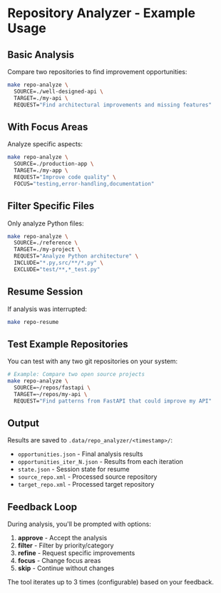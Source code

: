 # Repository Analyzer - Example Usage

## Basic Analysis

Compare two repositories to find improvement opportunities:

```bash
make repo-analyze \
  SOURCE=./well-designed-api \
  TARGET=./my-api \
  REQUEST="Find architectural improvements and missing features"
```

## With Focus Areas

Analyze specific aspects:

```bash
make repo-analyze \
  SOURCE=./production-app \
  TARGET=./my-app \
  REQUEST="Improve code quality" \
  FOCUS="testing,error-handling,documentation"
```

## Filter Specific Files

Only analyze Python files:

```bash
make repo-analyze \
  SOURCE=./reference \
  TARGET=./my-project \
  REQUEST="Analyze Python architecture" \
  INCLUDE="*.py,src/**/*.py" \
  EXCLUDE="test/**,*_test.py"
```

## Resume Session

If analysis was interrupted:

```bash
make repo-resume
```

## Test Example Repositories

You can test with any two git repositories on your system:

```bash
# Example: Compare two open source projects
make repo-analyze \
  SOURCE=~/repos/fastapi \
  TARGET=~/repos/my-api \
  REQUEST="Find patterns from FastAPI that could improve my API"
```

## Output

Results are saved to `.data/repo_analyzer/<timestamp>/`:
- `opportunities.json` - Final analysis results
- `opportunities_iter_N.json` - Results from each iteration
- `state.json` - Session state for resume
- `source_repo.xml` - Processed source repository
- `target_repo.xml` - Processed target repository

## Feedback Loop

During analysis, you'll be prompted with options:
1. **approve** - Accept the analysis
2. **filter** - Filter by priority/category
3. **refine** - Request specific improvements
4. **focus** - Change focus areas
5. **skip** - Continue without changes

The tool iterates up to 3 times (configurable) based on your feedback.
